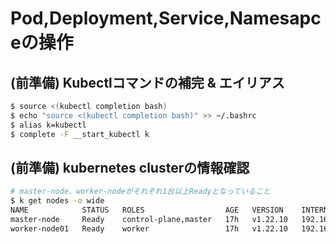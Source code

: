 # Pod,Deployment,Service,Namesapceの操作


## (前準備) Kubectlコマンドの補完 & エイリアス
```sh
$ source <(kubectl completion bash)
$ echo "source <(kubectl completion bash)" >> ~/.bashrc
$ alias k=kubectl
$ complete -F __start_kubectl k
```

## (前準備) kubernetes clusterの情報確認
```sh
# master-node、worker-nodeがそれぞれ1台以上Readyとなっていること
$ k get nodes -o wide
NAME            STATUS   ROLES                  AGE   VERSION    INTERNAL-IP      EXTERNAL-IP   OS-IMAGE       KERNEL-VERSION      CONTAINER-RUNTIME
master-node     Ready    control-plane,master   17h   v1.22.10   192.168.200.10   <none>        Ubuntu 21.10   5.13.0-22-generic   cri-o://1.22.5
worker-node01   Ready    worker                 17h   v1.22.10   192.168.200.11   <none>        Ubuntu 21.10   5.13.0-22-generic   cri-o://1.22.5

```
